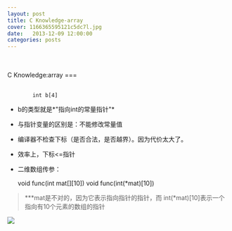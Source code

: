 ```yaml
---
layout: post
title: C Knowledge-array
cover: 1166365595121c5dc7l.jpg
date:   2013-12-09 12:00:00
categories: posts
---
```

<br/>
<br/>
C Knowledge:array
===
<br/>
<br/>

			int b[4]

+ b的类型就是*"指向int的常量指针"*

* 与指针变量的区别是：不能修改常量值

* 编译器不检查下标（是否合法，是否越界）。因为代价太大了。

* 效率上，下标<=指针

* 二维数组传参：
	
	void func(int mat[][10])
	void func(int(*mat)[10])
>***mat是不对的，因为它表示指向指针的指针，而 int(*mat)[10]表示一个指向有10个元素的数组的指针


![](http://f2.topit.me/2/3f/31/11467153000ca313f2o.jpg)